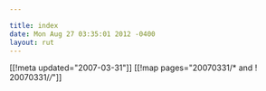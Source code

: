 ```yaml
---

title: index
date: Mon Aug 27 03:35:01 2012 -0400
layout: rut
---
```


[[!meta updated="2007-03-31"]]
[[!map pages="20070331/* and ! 20070331/*/*"]]
